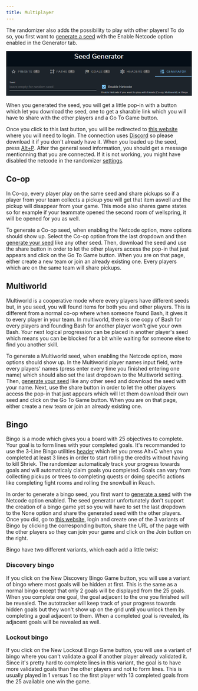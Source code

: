 ```yaml
---
title: Multiplayer
---
```


The randomizer also adds the possibility to play with other players! To do so, you first want to [generate a seed](/seedgen) with the Enable Netcode option enabled in the Generator tab.

![Netcode in gui](/media/netcode.png)

When you generated the seed, you will get a little pop-in with a button which let you download the seed, one to get a sharable link which you will have to share with the other players and a Go To Game button.

Once you click to this last button, you will be redirected to [this website](https://wotw.orirando.com/) where you will need to login. The connection uses [Discord](https://discord.com/) so please download it if you don't already have it. When you loaded up the seed, press [Alt+P](/features/special-commands). After the general seed information, you should get a message mentionning that you are connected. If it is not working, you might have disabled the netcode in the randomizer [settings](/features/settings).

## Co-op
In Co-op, every player play on the same seed and share pickups so if a player from your team collects a pickup you will get that item aswell and the pickup will disappear from your game. This mode also shares game states so for example if your teammate opened the second room of wellspring, it will be opened for you as well.

To generate a Co-op seed, when enabling the Netcode option, more options should show up. Select the Co-op option from the last dropdown and then [generate your seed](/seedgen) like any other seed. Then, download the seed and use the share button in order to let the other players access the pop-in that just appears and click on the Go To Game button. When you are on that page, either create a new team or join an already existing one. Every players which are on the same team will share pickups.

## Multiworld
Multiworld is a cooperative mode where every players have different seeds but, in you seed, you will found items for both you and other players. This is different from a normal co-op where when someone found Bash, it gives it to every player in your team. In multiworld, there is one copy of Bash for every players and founding Bash for another player won't give your own Bash. Your next logical progression can be placed in another player's seed which means you can be blocked for a bit while waiting for someone else to find you another skill.

To generate a Multiworld seed, when enabling the Netcode option, more options should show up. In the Multiworld player names input field, write every players' names (press enter every time you finished entering one name) which should also set the last dropdown to the Multiworld setting. Then, [generate your seed](/seedgen) like any other seed and download the seed with your name. Next, use the share button in order to let the other players access the pop-in that just appears which will let them download their own seed and click on the Go To Game button. When you are on that page, either create a new team or join an already existing one.

## Bingo
Bingo is a mode which gives you a board with 25 objectives to complete. Your goal is to form lines with your completed goals. It's recommanded to use the 3-Line Bingo utilities [header](/seedgen/headers) which let you press Alt+C when you completed at least 3 lines in order to start rolling the credits without having to kill Shriek. The randomizer automaticaly track your progress towards goals and will automaticaly claim goals you completed. Goals can vary from collecting pickups or trees to completing quests or doing specific actions like completing fight rooms and rolling the snowball in Reach.

In order to generate a bingo seed, you first want to [generate a seed](/seedgen) with the Netcode option enabled. The seed generator unfortunately don't support the creation of a bingo game yet so you will have to set the last dropdown to the None option and share the generated seed with the other players. Once you did, go to [this website](https://wotw.orirando.com/), login and create one of the 3 variants of Bingo by clicking the corresponding button, share the URL of the page with the other players so they can join your game and click on the Join button on the right.

Bingo have two different variants, which each add a little twist:

### Discovery bingo
If you click on the New Discovery Bingo Game button, you will use a variant of bingo where most goals will be hidden at first. This is the same as a normal bingo except that only 2 goals will be displayed from the 25 goals. When you complete one goal, the goal adjacent to the one you finished will be revealed. The autotracker will keep track of your progress towards hidden goals but they won't show up on the grid until you unlock them by completing a goal adjacent to them. When a completed goal is revealed, its adjacent goals will be revealed as well.

### Lockout bingo
If you click on the New Lockout Bingo Game button, you will use a variant of bingo where you can't validate a goal if another player already validated it. Since it's pretty hard to complete lines in this variant, the goal is to have more validated goals than the other players and not to form lines. This is usually played in 1 versus 1 so the first player with 13 completed goals from the 25 available one win the game.